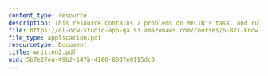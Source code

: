 ```yaml
---
content_type: resource
description: This resource contains 2 problems on MYCIN's task, and rule-based systems.
file: https://ol-ocw-studio-app-qa.s3.amazonaws.com/courses/6-871-knowledge-based-applications-systems-spring-2005/5b7e27ea49b2147b41808007e8115dc0_written2.pdf
file_type: application/pdf
resourcetype: Document
title: written2.pdf
uid: 5b7e27ea-49b2-147b-4180-8007e8115dc0
---
```

